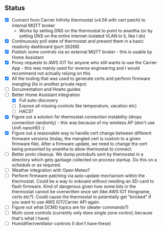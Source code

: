 ## Status
- [x] Connect from Carrier Infinity thermostat (v4.56 with cert patch) to internal MQTT broker
  - Works by setting DNS on the thermostat to point to anantha (or by setting DNS on the entire internet-isolated VLAN to it, like I do)
- [x] Continuously poll state of thermostat and present them in a basic readonly dashboard (port 26268)
- [x] Publish some controls via an external MQTT broker - this is usable by Home Assistant
- [x] Proxy requests to AWS IOT for anyone who still wants to use the Carrier App - this was mainly used for reverse engineering and I would recommend not actually relying on this
- [x] All the tooling that was used to generate certs and perform firmware mangling (its in another private repo)
- [ ] Documentation and Howto guides
- [ ] Better Home Assistant integration
  - [x] Full auto-discovery
  - [ ] Expose all missing controls like temperature, vacation etc)
  - [ ] HACS?
- [x] Figure out a solution for thermostat connection instability (drops connection randomly) - this was because of my wireless AP (don't use Unifi nanoHD) :(
- [x] Figure out a reasonable way to handle cert change between different firmware versions (today, the mangled cert is custom to a given firmware file).
  After a firmware update, we need to change the cert being presented by anantha to allow thermostat to connect.
- [ ] Better proto cleanup. We dump protobufs sent by thermostat in a directory which gets garbage collected on process startup.
  Do this on a schedule or as required.
- [ ] Weather integration with Open Meteo?
- [ ] Perform firmware patching via auto-update mechanism within the thermostat. Could be a way to onboard without needing an SD-card to flash firmware.
  Kind of dangerous given how some bits in the thermostat cannot be overwritten once set (like AWS IOT thingname, certs etc?). Could cause
  the thermostat to potentially get "bricked" if you want to use AWS IOT/Carrier API again.
- [ ] Figure out what DCMD topics are for (dealer commands?)
- [ ] Multi-zone controls (currently only does single zone control, because that's what I have)
- [ ] Humidifier/ventilator controls (I don't have these)
